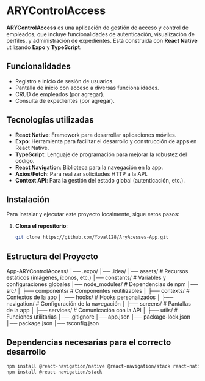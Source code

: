 # ARYControlAccess

**ARYControlAccess** es una aplicación de gestión de acceso y control de empleados, que incluye funcionalidades de autenticación, visualización de perfiles, y administración de expedientes. Está construida con **React Native** utilizando **Expo** y **TypeScript**.

## Funcionalidades

- Registro e inicio de sesión de usuarios.
- Pantalla de inicio con acceso a diversas funcionalidades.
- CRUD de empleados (por agregar).
- Consulta de expedientes (por agregar).

## Tecnologías utilizadas

- **React Native**: Framework para desarrollar aplicaciones móviles.
- **Expo**: Herramienta para facilitar el desarrollo y construcción de apps en React Native.
- **TypeScript**: Lenguaje de programación para mejorar la robustez del código.
- **React Navigation**: Biblioteca para la navegación en la app.
- **Axios/Fetch**: Para realizar solicitudes HTTP a la API.
- **Context API**: Para la gestión del estado global (autenticación, etc.).

## Instalación

Para instalar y ejecutar este proyecto localmente, sigue estos pasos:

1. **Clona el repositorio**:

   ```bash
   git clone https://github.com/Yoval128/AryAcesses-App.git

## Estructura del Proyecto

App-ARYControlAccess/
│── .expo/
│── .idea/
│── assets/                   # Recursos estáticos (imágenes, íconos, etc.)
│── constants/                # Variables y configuraciones globales
│── node_modules/             # Dependencias de npm
│── src/
│   ├── components/           # Componentes reutilizables
│   ├── contexts/             # Contextos de la app
│   ├── hooks/                # Hooks personalizados
│   ├── navigation/           # Configuración de la navegación
│   ├── screens/              # Pantallas de la app
│   ├── services/             # Comunicación con la API
│   ├── utils/                # Funciones utilitarias
│── .gitignore
│── app.json
│── package-lock.json
│── package.json
│── tsconfig.json

## Dependencias necesarias para el correcto desarrollo
   ```bash
   npm install @react-navigation/native @react-navigation/stack react-native-gesture-handler react-native-reanimated react-native-screens
   npm install @react-navigation/stack 